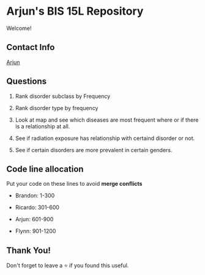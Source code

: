 # Arjun's BIS 15L Repository

Welcome!

## Contact Info

[Arjun](mailto:abasraon@ucdavis.edu)  

## Questions

1. Rank disorder subclass by Frequency 

2. Rank disorder type by frequency 

3. Look at map and see which diseases are most frequent where or if there is a relationship at all. 

4. See if radiation exposure has relationship with certaind disorder or not. 

5. See if certain disorders are more prevalent in certain genders. 

## Code line allocation 

Put your code on these lines to avoid **merge conflicts**

* Brandon: 1-300

* Ricardo: 301-600 

* Arjun: 601-900 

* Flynn: 901-1200 

## Thank You!  

Don't forget to leave a ⭐ if you found this useful.
